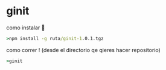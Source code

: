 # ginit
como instalar 🤔
```cmd
>npm install -g ruta/ginit-1.0.1.tgz
```
como correr ! (desde el directorio qe qieres hacer repositorio)
```cmd
>ginit
```
